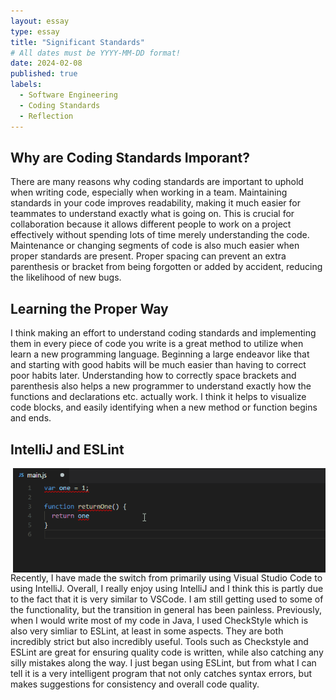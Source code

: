 ```yaml
---
layout: essay
type: essay
title: "Significant Standards"
# All dates must be YYYY-MM-DD format!
date: 2024-02-08
published: true
labels:
  - Software Engineering
  - Coding Standards
  - Reflection
---
```

<!--
<img width="300px" class="rounded float-start pe-4" src="../img/ESLint.gif">
-->
## Why are Coding Standards Imporant?

There are many reasons why coding standards are important to uphold when writing code, especially when working in a team. Maintaining standards in your code improves readability, making it much easier for teammates to understand exactly what is going on. This is crucial for collaboration because it allows different people to work on a project effectively without spending lots of time merely understanding the code. Maintenance or changing segments of code is also much easier when proper standards are present. Proper spacing can prevent an extra parenthesis or bracket from being forgotten or added by accident, reducing the likelihood of new bugs.

## Learning the Proper Way

I think making an effort to understand coding standards and implementing them in every piece of code you write is a great method to utilize when learn a new programming language. Beginning a large endeavor like that and starting with good habits will be much easier than having to correct poor habits later. Understanding how to correctly space brackets and parenthesis also helps a new programmer to understand exactly how the functions and declarations etc. actually work. I think it helps to visualize code blocks, and easily identifying when a new method or function begins and ends.

## IntelliJ and ESLint
<img width="500px" src="../img/ESLint.gif" class="rounded float-start pe-4" align="right"> 
  
Recently, I have made the switch from primarily using Visual Studio Code to using IntelliJ. Overall, I really enjoy using IntelliJ and I think this is partly due to the fact that it is very similar to VSCode. I am still getting used to some of the functionality, but the transition in general has been painless. Previously, when I would write most of my code in Java, I used CheckStyle which is also very simliar to ESLint, at least in some aspects. They are both incredibly strict but also incredibly useful. Tools such as Checkstyle and ESLint are great for ensuring quality code is written, while also catching any silly mistakes along the way. I just began using ESLint, but from what I can tell it is a very intelligent program that not only catches syntax errors, but makes suggestions for consistency and overall code quality.

